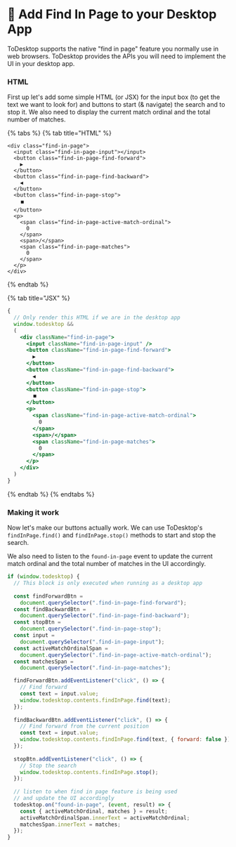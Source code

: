 # 👀 Add Find In Page to your Desktop App

ToDesktop supports the native "find in page" feature you normally use in web browsers. ToDesktop provides the APIs you will need to implement the UI in your desktop app.

### HTML

First up let's add some simple HTML \(or JSX\) for the input box \(to get the text we want to look for\) and buttons to start \(& navigate\) the search and to stop it. We also need to display the current match ordinal and the total number of matches.

{% tabs %}
{% tab title="HTML" %}
```markup
<div class="find-in-page">
  <input class="find-in-page-input"></input>
  <button class="find-in-page-find-forward">
    ▶
  </button>
  <button class="find-in-page-find-backward">
    ◀
  </button>
  <button class="find-in-page-stop">
    ⏹️
  </button>
  <p>
    <span class="find-in-page-active-match-ordinal">
      0
    </span>
    <span>/</span>
    <span class="find-in-page-matches">
      0
    </span>
  </p>
</div>
```
{% endtab %}

{% tab title="JSX" %}
```jsx
{
  // Only render this HTML if we are in the desktop app
  window.todesktop &&
  (
    <div className="find-in-page">
      <input className="find-in-page-input" />
      <button className="find-in-page-find-forward">
        ▶
      </button>
      <button className="find-in-page-find-backward">
        ◀
      </button>
      <button className="find-in-page-stop">
        ⏹️
      </button>
      <p>
        <span className="find-in-page-active-match-ordinal">
          0
        </span>
        <span>/</span>
        <span className="find-in-page-matches">
          0
        </span>
      </p>
    </div>
  )
}
```
{% endtab %}
{% endtabs %}

### Making it work

Now let's make our buttons actually work. We can use ToDesktop's `findInPage.find()` and `findInPage.stop()` methods to start and stop the search.

We also need to listen to the `found-in-page` event to update the current match ordinal and the total number of matches in the UI accordingly.

```javascript
if (window.todesktop) {
  // This block is only executed when running as a desktop app
  
  const findForwardBtn =
    document.querySelector(".find-in-page-find-forward");
  const findBackwardBtn =
    document.querySelector(".find-in-page-find-backward");
  const stopBtn =
    document.querySelector(".find-in-page-stop");
  const input = 
    document.querySelector(".find-in-page-input");
  const activeMatchOrdinalSpan = 
    document.querySelector(".find-in-page-active-match-ordinal");
  const matchesSpan = 
    document.querySelector(".find-in-page-matches");

  findForwardBtn.addEventListener("click", () => {
    // Find forward
    const text = input.value;
    window.todesktop.contents.findInPage.find(text);
  });
  
  findBackwardBtn.addEventListener("click", () => {
    // Find forward from the current position
    const text = input.value;
    window.todesktop.contents.findInPage.find(text, { forward: false });
  });
  
  stopBtn.addEventListener("click", () => {
    // Stop the search
    window.todesktop.contents.findInPage.stop();
  });
  
  // listen to when find in page feature is being used
  // and update the UI accordingly
  todesktop.on("found-in-page", (event, result) => {
    const { activeMatchOrdinal, matches } = result;
    activeMatchOrdinalSpan.innerText = activeMatchOrdinal;
    matchesSpan.innerText = matches;
  });
}
```




